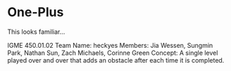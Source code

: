 # One-Plus
This looks familiar...

IGME 450.01.02
Team Name: heckyes
Members: Jia Wessen, Sungmin Park, Nathan Sun, Zach Michaels, Corinne Green
Concept: A single level played over and over that adds an obstacle after each time it is completed. 
